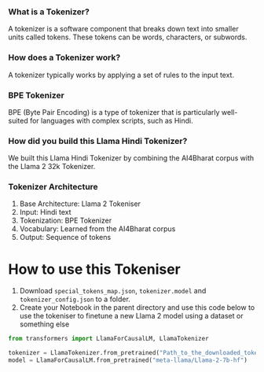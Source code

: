 ### What is a Tokenizer?
A tokenizer is a software component that breaks down text into smaller units called tokens. These tokens can be words, characters, or subwords.

### How does a Tokenizer work?
A tokenizer typically works by applying a set of rules to the input text.

### BPE Tokenizer
BPE (Byte Pair Encoding) is a type of tokenizer that is particularly well-suited for languages with complex scripts, such as Hindi.

### How did you build this Llama Hindi Tokenizer?
We built this Llama Hindi Tokenizer by combining the AI4Bharat corpus with the Llama 2 32k Tokenizer.

### Tokenizer Architecture
1) Base Architecture: Llama 2 Tokeniser
2) Input: Hindi text
3) Tokenization: BPE Tokenizer
4) Vocabulary: Learned from the AI4Bharat corpus
5) Output: Sequence of tokens

# How to use this Tokeniser
1) Download `special_tokens_map.json`, `tokenizer.model` and `tokenizer_config.json` to a folder.
2) Create your Notebook in the parent directory and use this code below to use the tokeniser to finetune a new Llama 2 model using a dataset or something else
```python
from transformers import LlamaForCausalLM, LlamaTokenizer

tokenizer = LlamaTokenizer.from_pretrained("Path_to_the_downloaded_tokeniser_folder")
model = LlamaForCausalLM.from_pretrained("meta-llama/Llama-2-7b-hf")

```
